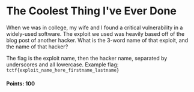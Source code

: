 # The Coolest Thing I've Ever Done

When we was in college, my wife and I found a critical vulnerability in a widely-used software. The exploit we used was heavily based off of the blog post of another hacker. What is the 3-word name of that exploit, and the name of that hacker?

The flag is the exploit name, then the hacker name, separated by underscores and all lowercase. Example flag: `tctf{exploit_name_here_firstname_lastname}`

#### Points: 100